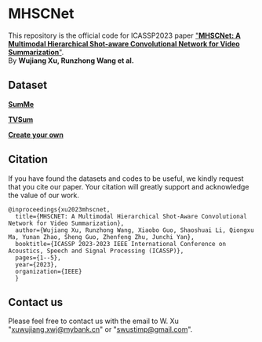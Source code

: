 # MHSCNet
This repository is the official code for ICASSP2023 paper ["**MHSCNet: A Multimodal Hierarchical Shot-aware Convolutional Network for Video Summarization**"](https://arxiv.org/abs/2204.08352).  
By **Wujiang Xu, Runzhong Wang et al.**  

## Dataset

**[SumMe](https://drive.google.com/file/d/1uMs7627KOVlqi0Pju7MpJ5xKZHIOGg63/view?usp=sharing)**

**[TVSum](https://drive.google.com/file/d/1R5irtTA-ZehsIcxCC2ACL_qMpLE_nXPv/view?usp=sharing)**

**[Create your own](https://colab.research.google.com/drive/13VytdgbUFtJbuAvu6WUWmqoJ-moNs1FC?usp=sharing)**


## Citation

If you have found the datasets and codes to be useful, we kindly request that you cite our paper. Your citation will greatly support and acknowledge the value of our work.

    @inproceedings{xu2023mhscnet,
      title={MHSCNET: A Multimodal Hierarchical Shot-Aware Convolutional Network for Video Summarization},
      author={Wujiang Xu, Runzhong Wang, Xiaobo Guo, Shaoshuai Li, Qiongxu Ma, Yunan Zhao, Sheng Guo, Zhenfeng Zhu, Junchi Yan},
      booktitle={ICASSP 2023-2023 IEEE International Conference on Acoustics, Speech and Signal Processing (ICASSP)},
      pages={1--5},
      year={2023},
      organization={IEEE}
      }




## Contact us 
Please feel free to contact us with the email to W. Xu "xuwujiang.xwj@mybank.cn" or "swustimp@gmail.com".
